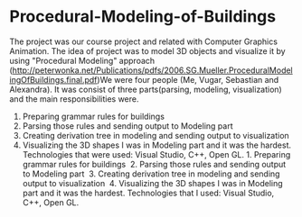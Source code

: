 # Procedural-Modeling-of-Buildings
The project was our course project and related with Computer Graphics Animation. 
The idea of project was to model 3D objects and visualize it by using 
"Procedural Modeling" approach (http://peterwonka.net/Publications/pdfs/2006.SG.Mueller.ProceduralModelingOfBuildings.final.pdf)​
We were four people (Me, Vugar, Sebastian and Alexandra). 
It was consist of three parts(parsing, modeling, visualization) and the main responsibilities were.
  1. Preparing grammar rules for buildings
  2. Parsing those rules and sending output to Modeling part
  3. Creating derivation tree in modeling and sending output to visualization 
  4. Visualizing the 3D shapes
  I was in Modeling part and it was the hardest. 
  Technologies that were used: Visual Studio, C++, Open GL. 1. Preparing grammar rules for buildings  ​                                   2. Parsing those rules and sending output to Modeling part ​                                   3. Creating derivation tree in modeling and sending output to visualization  ​                                   4. Visualizing the 3D shapes ​I was in Modeling part and it was the hardest.  ​Technologies that I used: Visual Studio, C++, Open GL. 
